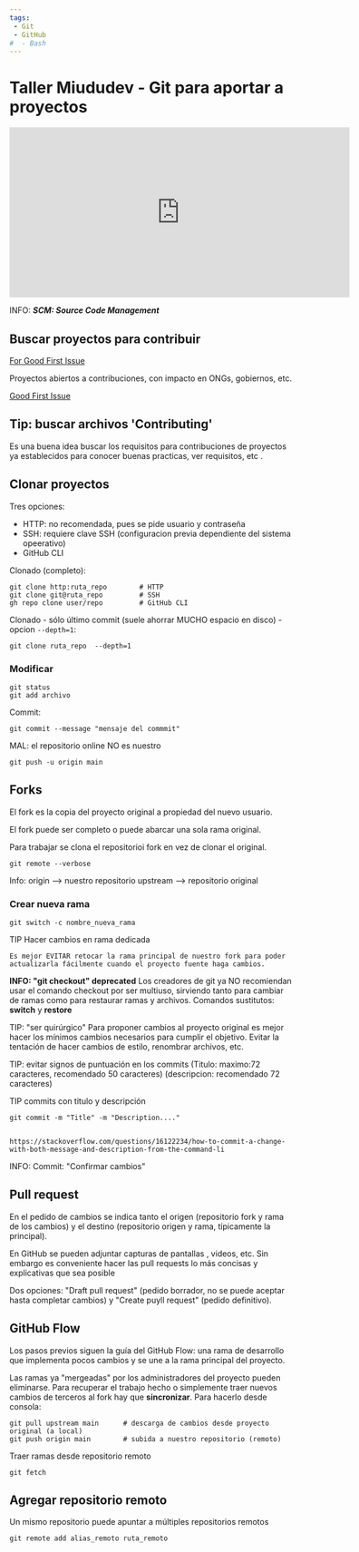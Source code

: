 ```yaml
---
tags:
 - Git
 - GitHub
#  - Bash
---
```


# Taller Miududev - Git para aportar a proyectos




<iframe width="600" height="300" src="https://www.youtube.com/embed/niPExbK8lSw" title="Curso de GIT y GITHUB DESDE CERO Para Aportar a Proyectos" frameborder="0" allow="accelerometer; autoplay; clipboard-write; encrypted-media; gyroscope; picture-in-picture; web-share" referrerpolicy="strict-origin-when-cross-origin" allowfullscreen></iframe>


INFO: ***SCM: Source Code Management***


## Buscar proyectos para contribuir

[For Good First Issue](https://forgoodfirstissue.github.com)

Proyectos abiertos a contribuciones, con impacto en ONGs, gobiernos, etc.

[Good First Issue](https://goodfirstissue.dev)



## Tip: buscar archivos 'Contributing'

Es una buena idea buscar los requisitos para contribuciones de proyectos ya establecidos para conocer buenas practicas, ver requisitos, etc .





## Clonar proyectos


Tres opciones: 
- HTTP: no recomendada, pues se pide usuario y contraseña
- SSH: requiere clave SSH (configuracion previa dependiente del sistema opeerativo)
- GitHub CLI


Clonado (completo):

    git clone http:ruta_repo        # HTTP
    git clone git@ruta_repo         # SSH
    gh repo clone user/repo         # GitHub CLI


Clonado - sólo último commit (suele ahorrar MUCHO espacio en disco) - opcion `--depth=1`:

    git clone ruta_repo  --depth=1


### Modificar 



    git status
    git add archivo


Commit:
    
    git commit --message "mensaje del commmit"


MAL: el repositorio online NO es nuestro

    git push -u origin main



## Forks

El fork es la copia del proyecto original a propiedad del nuevo usuario.


El fork puede ser completo o puede abarcar una sola rama original.

Para trabajar se clona el repositorioi fork en vez de clonar el original.


    git remote --verbose


Info:
    origin --> nuestro repositorio
    upstream --> repositorio original


### Crear nueva rama

    git switch -c nombre_nueva_rama


TIP Hacer cambios en rama dedicada

    Es mejor EVITAR retocar la rama principal de nuestro fork para poder actualizarla fácilmente cuando el proyecto fuente haga cambios.



**INFO:  "git checkout" deprecated**
Los creadores de git ya NO recomiendan usar el comando checkout por ser multiuso, sirviendo tanto para cambiar de ramas como para restaurar ramas y archivos.
Comandos sustitutos: **switch** y **restore**



TIP: "ser quirúrgico"
Para proponer cambios al proyecto original es mejor hacer los mínimos cambios necesarios para cumplir el objetivo. Evitar la tentación de hacer cambios de estilo, renombrar archivos, etc.


TIP: evitar signos de puntuación en los commits
(Titulo: maximo:72 caracteres, recomendado 50 caracteres)
(descripcion: recomendado 72 caracteres)



TIP commits con titulo y descripción

    git commit -m "Title" -m "Description...."


    https://stackoverflow.com/questions/16122234/how-to-commit-a-change-with-both-message-and-description-from-the-command-li



INFO:  Commit: "Confirmar cambios"



## Pull request

En el pedido de cambios se indica tanto el origen (repositorio fork y rama de los cambios) y el destino (repositorio origen y rama, típicamente la principal).

En GitHub se pueden adjuntar capturas de pantallas , videos, etc. Sin embargo es conveniente hacer las pull requests lo más concisas y explicativas que sea posible

Dos opciones: "Draft pull request" (pedido borrador, no se puede aceptar hasta completar cambios) y "Create puyll request" (pedido definitivo).



## GitHub Flow


Los pasos previos siguen la guía del GitHub Flow: una rama de desarrollo que implementa pocos cambios y se une a la rama principal del proyecto.

Las ramas ya "mergeadas" por los administradores del proyecto pueden eliminarse. Para recuperar el trabajo hecho o simplemente traer nuevos cambios de terceros al fork hay que **sincronizar**. Para hacerlo desde consola:

    git pull upstream main      # descarga de cambios desde proyecto original (a local)
    git push origin main        # subida a nuestro repositorio (remoto)



Traer ramas desde repositorio remoto

    git fetch




## Agregar repositorio remoto


Un mismo repositorio puede apuntar a múltiples repositorios remotos


    git remote add alias_remoto ruta_remoto





